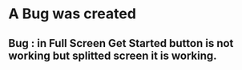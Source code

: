 # A Bug was created
## Bug : in Full Screen Get Started button is not working but splitted screen it is working.